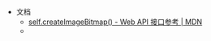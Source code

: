 - 文档
	- [self.createImageBitmap() - Web API 接口参考 | MDN](https://developer.mozilla.org/zh-CN/docs/Web/API/createImageBitmap)
	-